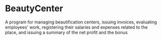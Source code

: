 # BeautyCenter
A program for managing beautification centers, issuing invoices, evaluating employees' work, registering their salaries and expenses related to the place, and issuing a summary of the net profit and the bonus
